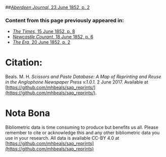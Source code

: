 ##[*Aberdeen Journal*, 23 June 1852, p. 2](https://mhbeals.github.io/sap_html/Aberdeen-Journal/Aberdeen-Journal-23-June-1852-p-2)

### Content from this page previously appeared in:
+ [*The Times*, 15 June 1852, p. 8](https://mhbeals.github.io/sap_html/The-Times/The-Times-15-June-1852-p-8)
+ [*Newcastle Courant*, 18 June 1852, p. 6](https://mhbeals.github.io/sap_html/Newcastle-Courant/Newcastle-Courant-18-June-1852-p-6)
+ [*The Era*, 20 June 1852, p. 2](https://mhbeals.github.io/sap_html/The-Era/The-Era-20-June-1852-p-2)
                    
# Citation: 

Beals. M. H. *Scissors and Paste Database: A Map of Reprinting and Reuse in the Anglophone Newspaper Press v.1.0.1.* 2 June 2017. Available at [https://github.com/mhbeals/sap_reprints/](https://github.com/mhbeals/sap_reprints/). 
                    
# Nota Bona

Bibliometric data is time consuming to produce but benefits us all. Please remember to cite or acknowledge this and any other bibliometric data you use in your research. All data is available CC-BY 4.0 at [https://github.com/mhbeals/sap_reprints](https://github.com/mhbeals/sap_reprints)